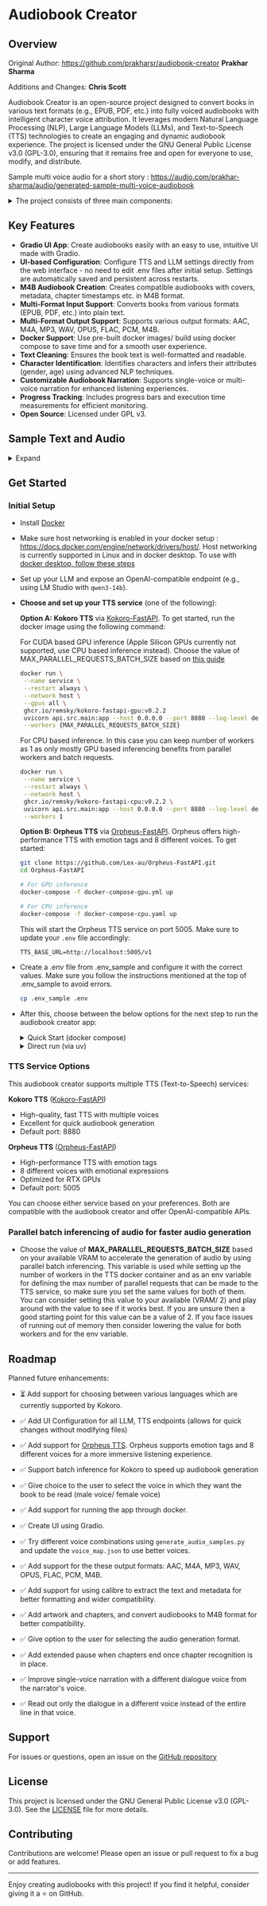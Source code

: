 # Audiobook Creator

## Overview

Original Author: https://github.com/prakharsr/audiobook-creator
 **Prakhar Sharma**

Additions and Changes:
**Chris Scott**

Audiobook Creator is an open-source project designed to convert books in various text formats (e.g., EPUB, PDF, etc.) into fully voiced audiobooks with intelligent character voice attribution. It leverages modern Natural Language Processing (NLP), Large Language Models (LLMs), and Text-to-Speech (TTS) technologies to create an engaging and dynamic audiobook experience. The project is licensed under the GNU General Public License v3.0 (GPL-3.0), ensuring that it remains free and open for everyone to use, modify, and distribute.

Sample multi voice audio for a short story : https://audio.com/prakhar-sharma/audio/generated-sample-multi-voice-audiobook




<details>
<summary>The project consists of three main components:</summary>

1. **Text Cleaning and Formatting (`book_to_txt.py`)**:

   - Extracts and cleans text from a book file (e.g., `book.epub`).
   - Normalizes special characters, fixes line breaks, and corrects formatting issues such as unterminated quotes or incomplete lines.
   - Extracts the main content between specified markers (e.g., "PROLOGUE" and "ABOUT THE AUTHOR").
   - Outputs the cleaned text to `converted_book.txt`.

2. **Character Identification and Metadata Generation (`identify_characters_and_output_book_to_jsonl.py`)**:

   - Identifies characters in the text using Named Entity Recognition (NER) with the GLiNER model.
   - Assigns gender and age scores to characters using an LLM via an OpenAI-compatible API.
   - Outputs two files:
     - `speaker_attributed_book.jsonl`: Each line of text annotated with the identified speaker.
     - `character_gender_map.json`: Metadata about characters, including name, age, gender, and gender score.

3. **Audiobook Generation (`generate_audiobook.py`)**:
   - Converts the cleaned text (`converted_book.txt`) or speaker-attributed text (`speaker_attributed_book.jsonl`) into an audiobook using your choice of TTS models:
     - **Kokoro TTS** ([Hexgrad/Kokoro-82M](https://huggingface.co/hexgrad/Kokoro-82M)) - High-quality, fast TTS with multiple voices
     - **Orpheus TTS** ([Orpheus-FastAPI](https://github.com/Lex-au/Orpheus-FastAPI)) - High-performance TTS with emotion tags, 8 voices, and OpenAI-compatible API
   - Offers two narration modes:
     - **Single-Voice**: Uses a single voice for narration and another voice for dialogues for the entire book.
     - **Multi-Voice**: Assigns different voices to characters based on their gender scores.
   - Saves the audiobook in the selected output format to `generated_audiobooks/audiobook.{output_format}`.
   </details>

## Key Features

- **Gradio UI App**: Create audiobooks easily with an easy to use, intuitive UI made with Gradio.
- **UI-based Configuration**: Configure TTS and LLM settings directly from the web interface - no need to edit .env files after initial setup. Settings are automatically saved and persistent across restarts.
- **M4B Audiobook Creation**: Creates compatible audiobooks with covers, metadata, chapter timestamps etc. in M4B format.
- **Multi-Format Input Support**: Converts books from various formats (EPUB, PDF, etc.) into plain text.
- **Multi-Format Output Support**: Supports various output formats: AAC, M4A, MP3, WAV, OPUS, FLAC, PCM, M4B.
- **Docker Support**: Use pre-built docker images/ build using docker compose to save time and for a smooth user experience.
- **Text Cleaning**: Ensures the book text is well-formatted and readable.
- **Character Identification**: Identifies characters and infers their attributes (gender, age) using advanced NLP techniques.
- **Customizable Audiobook Narration**: Supports single-voice or multi-voice narration for enhanced listening experiences.
- **Progress Tracking**: Includes progress bars and execution time measurements for efficient monitoring.
- **Open Source**: Licensed under GPL v3.

## Sample Text and Audio

<details>
<summary>Expand</summary>

- `sample_book_and_audio/The Adventure of the Lost Treasure - Prakhar Sharma.epub`: A sample short story in epub format as a starting point.
- `sample_book_and_audio/The Adventure of the Lost Treasure - Prakhar Sharma.pdf`: A sample short story in pdf format as a starting point.
- `sample_book_and_audio/The Adventure of the Lost Treasure - Prakhar Sharma.txt`: A sample short story in txt format as a starting point.
- `sample_book_and_audio/converted_book.txt`: The cleaned output after text processing.
- `sample_book_and_audio/speaker_attributed_book.jsonl`: The generated speaker-attributed JSONL file.
- `sample_book_and_audio/character_gender_map.json`: The generated character metadata.
- `sample_book_and_audio/sample_multi_voice_audiobook.m4b`: The generated sample multi-voice audiobook in M4B format with cover and chapters from the story.
- `sample_book_and_audio/sample_multi_voice_audio.mp3`: The generated sample multi-voice MP3 audio file from the story.
- `sample_book_and_audio/sample_single_voice_audio.mp3`: The generated sample single-voice MP3 audio file from the story.
</details>

## Get Started

### Initial Setup

- Install [Docker](https://www.docker.com/products/docker-desktop/)
- Make sure host networking is enabled in your docker setup : https://docs.docker.com/engine/network/drivers/host/. Host networking is currently supported in Linux and in docker desktop. To use with [docker desktop, follow these steps](https://docs.docker.com/engine/network/drivers/host/#docker-desktop)
- Set up your LLM and expose an OpenAI-compatible endpoint (e.g., using LM Studio with `qwen3-14b`).
- **Choose and set up your TTS service** (one of the following):

  **Option A: Kokoro TTS** via [Kokoro-FastAPI](https://github.com/remsky/Kokoro-FastAPI). To get started, run the docker image using the following command:

  For CUDA based GPU inference (Apple Silicon GPUs currently not supported, use CPU based inference instead). Choose the value of MAX_PARALLEL_REQUESTS_BATCH_SIZE based on [this guide](https://github.com/prakharsr/audiobook-creator/?tab=readme-ov-file#parallel-batch-inferencing-of-audio-for-faster-audio-generation)

  ```bash
  docker run \
   --name service \
   --restart always \
   --network host \
   --gpus all \
   ghcr.io/remsky/kokoro-fastapi-gpu:v0.2.2    
   uvicorn api.src.main:app --host 0.0.0.0 --port 8880 --log-level debug \
   --workers {MAX_PARALLEL_REQUESTS_BATCH_SIZE}
  ```

  For CPU based inference. In this case you can keep number of workers as 1 as only mostly GPU based inferencing benefits from parallel workers and batch requests.

  ```bash
  docker run \
   --name service \
   --restart always \
   --network host \
   ghcr.io/remsky/kokoro-fastapi-cpu:v0.2.2 \
   uvicorn api.src.main:app --host 0.0.0.0 --port 8880 --log-level debug \
   --workers 1
  ```

  **Option B: Orpheus TTS** via [Orpheus-FastAPI](https://github.com/Lex-au/Orpheus-FastAPI). Orpheus offers high-performance TTS with emotion tags and 8 different voices. To get started:

  ```bash
  git clone https://github.com/Lex-au/Orpheus-FastAPI.git
  cd Orpheus-FastAPI

  # For GPU inference
  docker-compose -f docker-compose-gpu.yml up

  # For CPU inference
  docker-compose -f docker-compose-cpu.yaml up
  ```

  This will start the Orpheus TTS service on port 5005. Make sure to update your `.env` file accordingly:

  ```
  TTS_BASE_URL=http://localhost:5005/v1
  ```

- Create a .env file from .env_sample and configure it with the correct values. Make sure you follow the instructions mentioned at the top of .env_sample to avoid errors.
  ```bash
  cp .env_sample .env
  ```
- After this, choose between the below options for the next step to run the audiobook creator app:

   <details>
   
   <summary>Quick Start (docker compose)</summary>

  - Clone the repository

    ```bash
    git clone https://github.com/getfit-us/audiobook-creator-v2.git

    cd audiobook-creator
    ```

  - Make sure your .env is configured correctly and your LLM is running
  - **Optional TTS Services**: You can optionally include TTS services in your docker-compose setup:
    - To include **Kokoro TTS**: Use `docker compose --profile kokoro up --build`
    - To run **without any TTS service** (if you're running TTS separately): Use `docker compose up --build`
  - Copy the .env file into the audiobook-creator folder
  - Choose between the types of inference:

    For CUDA based GPU inference (Apple Silicon GPUs currently not supported, use CPU based inference instead). Choose the value of MAX_PARALLEL_REQUESTS_BATCH_SIZE based on [this guide](https://github.com/prakharsr/audiobook-creator/?tab=readme-ov-file#parallel-batch-inferencing-of-audio-for-faster-audio-generation) and set the value in fastapi service and env variable.

    ```bash
    cd docker/gpu

    # To include Kokoro TTS service
    docker compose -f docker-compose-kokoro.yml up

    # To run without TTS service (if using external TTS)
    docker compose -f docker-compose-external.yml up
    ```

    For CPU based inference. In this case you can keep number of workers as 1 as only mostly GPU based inferencing benefits from parallel workers and batch requests.

    ```bash
    cd docker/cpu

    # To include Kokoro TTS service
    docker compose --profile kokoro up --build

    # To run without TTS service (if using external TTS)
    docker compose up --build
    ```

  - Wait for the models to download and then navigate to http://localhost:7860 for the Gradio UI
  </details>

   <details>
   <summary>Direct run (via uv)</summary>

  1.  Clone the repository

      ```bash
      git clone https://github.com/getfit-us/audiobook-creator-v2.git

      cd audiobook-creator
      ```

  2.  Make sure your .env is configured correctly and your LLM and TTS service (Kokoro or Orpheus) are running
  3.  Copy the .env file into the audiobook-creator folder
  4.  Install uv
      ```bash
      curl -LsSf https://astral.sh/uv/install.sh | sh
      ```
  5.  Create a virtual environment with Python 3.12:
      ```bash
      uv venv --python 3.12
      ```
  6.  Activate the virtual environment:
      ```bash
      source .venv/bin/activate
      ```
  7.  Install Pip 24.0:
      ```bash
      uv pip install pip==24.0
      ```
  8.  Install dependencies (choose CPU or GPU version):
      ```bash
      uv pip install -r requirements_cpu.txt
      ```
      ```bash
      uv pip install -r requirements_gpu.txt
      ```
  9.  Upgrade version of six to avoid errors:
      ```bash
      uv pip install --upgrade six==1.17.0
      ```
  10. Install [calibre](https://calibre-ebook.com/download) (Optional dependency, needed if you need better text decoding capabilities, wider compatibility and want to create M4B audiobook). Also make sure that calibre is present in your PATH. For MacOS, do the following to add it to the PATH:
      ```bash
      deactivate
      echo 'export PATH="/Applications/calibre.app/Contents/MacOS:$PATH"' >> .venv/bin/activate
      source .venv/bin/activate
      ```
  11. Install [ffmpeg](https://www.ffmpeg.org/download.html) (Needed for audio output format conversion and if you want to create M4B audiobook)
  12. In the activated virtual environment, run `uvicorn app:app --host 0.0.0.0 --port 7860` to run the Gradio app. After the app has started, navigate to `http://127.0.0.1:7860` in the browser.
  </details>

### TTS Service Options

This audiobook creator supports multiple TTS (Text-to-Speech) services:

**Kokoro TTS** ([Kokoro-FastAPI](https://github.com/remsky/Kokoro-FastAPI))

- High-quality, fast TTS with multiple voices
- Excellent for quick audiobook generation
- Default port: 8880

**Orpheus TTS** ([Orpheus-FastAPI](https://github.com/Lex-au/Orpheus-FastAPI))

- High-performance TTS with emotion tags
- 8 different voices with emotional expressions
- Optimized for RTX GPUs
- Default port: 5005

You can choose either service based on your preferences. Both are compatible with the audiobook creator and offer OpenAI-compatible APIs.

### Parallel batch inferencing of audio for faster audio generation

- Choose the value of **MAX_PARALLEL_REQUESTS_BATCH_SIZE** based on your available VRAM to accelerate the generation of audio by using parallel batch inferencing. This variable is used while setting up the number of workers in the TTS docker container and as an env variable for defining the max number of parallel requests that can be made to the TTS service, so make sure you set the same values for both of them. You can consider setting this value to your available (VRAM/ 2) and play around with the value to see if it works best. If you are unsure then a good starting point for this value can be a value of 2. If you face issues of running out of memory then consider lowering the value for both workers and for the env variable.

## Roadmap

Planned future enhancements:

- ⏳ Add support for choosing between various languages which are currently supported by Kokoro.
- ✅ Add UI Configuration for all LLM, TTS endpoints (allows for quick changes without modifying files) 

- ✅ Add support for [Orpheus TTS](https://github.com/Lex-au/Orpheus-FastAPI). Orpheus supports emotion tags and 8 different voices for a more immersive listening experience.
- ✅ Support batch inference for Kokoro to speed up audiobook generation
- ✅ Give choice to the user to select the voice in which they want the book to be read (male voice/ female voice)
- ✅ Add support for running the app through docker.
- ✅ Create UI using Gradio.
- ✅ Try different voice combinations using `generate_audio_samples.py` and update the `voice_map.json` to use better voices.
- ✅ Add support for the these output formats: AAC, M4A, MP3, WAV, OPUS, FLAC, PCM, M4B.
- ✅ Add support for using calibre to extract the text and metadata for better formatting and wider compatibility.
- ✅ Add artwork and chapters, and convert audiobooks to M4B format for better compatibility.
- ✅ Give option to the user for selecting the audio generation format.
- ✅ Add extended pause when chapters end once chapter recognition is in place.
- ✅ Improve single-voice narration with a different dialogue voice from the narrator's voice.
- ✅ Read out only the dialogue in a different voice instead of the entire line in that voice.

## Support

For issues or questions, open an issue on the [GitHub repository](https://github.com/getfit-us/audiobook-creator-v2)

## License

This project is licensed under the GNU General Public License v3.0 (GPL-3.0). See the [LICENSE](LICENSE) file for more details.

## Contributing

Contributions are welcome! Please open an issue or pull request to fix a bug or add features.



---

Enjoy creating audiobooks with this project! If you find it helpful, consider giving it a ⭐ on GitHub.
